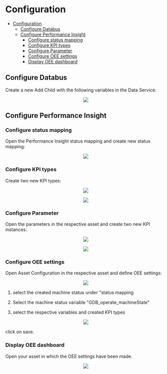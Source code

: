# Configuration

- [Configuration](#configuration)
  - [Configure Databus](#configure-databus)
  - [Configure Performance Insight](#configure-performance-insight)
    - [Configure status mapping](#configure-status-mapping)
    - [Configure KPI types](#configure-kpi-types)
    - [Configure Parameter](#configure-parameter)
    - [Configure OEE settings](#configure-oee-settings)
    - [Display OEE dashboard](#display-oee-dashboard)

## Configure Databus

Create a new Add Child with the following variables in the Data Service:

<p align="center"><kbd><img src="graphics/Data_Service_Variables.PNG" /></kbd></p>

## Configure Performance Insight

### Configure status mapping

Open the Performance Insight status mapping and create new status mapping:

<p align="center"><kbd><img src="graphics/Performance_Insight_machine_status.PNG" /></kbd></p>

### Configure KPI types

Create two new KPI types:

<p align="center"><kbd><img src="graphics/Performance_Insight_KPI_theoretical_speed.PNG" /></kbd></p>

<p align="center"><kbd><img src="graphics/Performance_Insight_KPI_good_count.PNG" /></kbd></p>

### Configure Parameter

Open the parameters in the respective asset and create two new KPI instances:

<p align="center"><kbd><img src="graphics/Performance_Insight_parameter_good_count.PNG" /></kbd></p>

<p align="center"><kbd><img src="graphics/Performance_Insight_parameter_theoretical_speed.PNG" /></kbd></p>

### Configure OEE settings

Open Asset Configuration in the respective asset and define OEE settings:

<p align="center"><kbd><img src="graphics/Performance_Insight_define_OEE_settings.PNG" /></kbd></p>

1. select the created machine status under "status mapping

2. Select the machine status variable "GDB_operate_machineState"

2. select the respective variables and created KPI types

<p align="center"><kbd><img src="graphics/Performance_Insight_OEE_settings.PNG" /></kbd></p>

click on save.

### Display OEE dashboard

Open your asset in which the OEE settings have been made.

<p align="center"><kbd><img src="graphics/Performance_Insight_OEE_Dashboard.PNG" /></kbd></p>